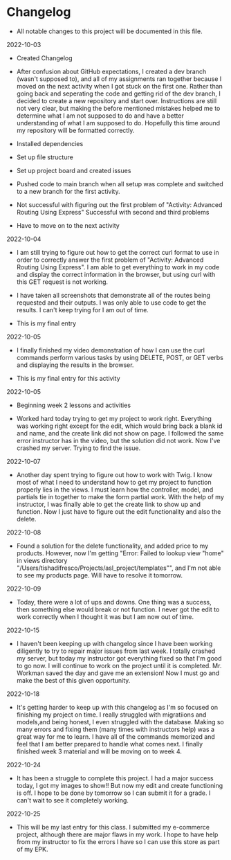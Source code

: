 # Changelog
* All notable changes to this project will be documented in this file.

2022-10-03
* Created Changelog

* After confusion about GitHub expectations, I created a dev branch (wasn't supposed to), and all of my assignments ran together because I moved on the next activity when I got stuck on the first one. Rather than going back and seperating the code and getting rid of the dev branch, I decided to create a new repository and start over. Instructions are still not very clear, but making the before mentioned mistakes helped me to determine what I am not supposed to do and have a better understanding of what I am supposed to do. Hopefully this time around my repository will be formatted correctly.

* Installed dependencies

* Set up file structure

* Set up project board and created issues

* Pushed code to main branch when all setup was complete and switched to a new branch for the first activity.

* Not successful with figuring out the first problem of "Activity: Advanced Routing Using Express" Successful with second and third problems

* Have to move on to the next activity 

2022-10-04

* I am still trying to figure out how to get the correct curl format to use in order to correctly answer the first problem of "Activity: Advanced Routing Using Express". I am able to get everything to work in my code and display the correct information in the browser, but using curl with this GET request is not working.

* I have taken all screenshots that demonstrate all of the routes being requested and their outputs. I was only able to use code to get the results. I can't keep trying for I am out of time.

* This is my final entry

2022-10-05

* I finally finished my video demonstration of how I can use the curl commands perform various tasks by using DELETE, POST, or GET verbs and displaying the results in the browser.

* This is my final entry for this activity

2022-10-05

* Beginning week 2 lessons and activities

* Worked hard today trying to get my project to work right. Everything was working right except for the edit, which would bring back a blank id and name, and the create link did not show on page. I followed the same error instructor has in the video, but the solution did not work. Now I've crashed my server. Trying to find the issue.

2022-10-07

* Another day spent trying to figure out how to work with Twig. I know most of what I need to understand how to get my project to function properly lies in the views. I must learn how the controller, model, and partials tie in together to make the form partial work. With the help of my instructor, I was finally able to get the create link to show up and function. Now I just have to figure out the edit functionality and also the delete. 

2022-10-08

* Found a solution for the delete functionality, and added price to my products. However, now I'm getting "Error: Failed to lookup view "home" in views directory "/Users/tishadifresco/Projects/asl_project/templates"", and I'm not able to see my products page. 
Will have to resolve it tomorrow.

2022-10-09

* Today, there were a lot of ups and downs. One thing was a success, then something else would break or not function. I never got the edit to work correctly when I thought it was but I am now out of time.

2022-10-15

* I haven't been keeping up with changelog since I have been working diligently to try to repair major issues from last week. I totally crashed my server, but today my instructor got everything fixed so that I'm good to go now. I will continue to work on the project until it is completed. Mr. Workman saved the day and gave me an extension! Now I must go and make the best of this given opportunity.

2022-10-18

* It's getting harder to keep up with this changelog as I'm so focused on finishing my project on time. I really struggled with migratiions and models,and being honest, I even struggled with the database. Making so many errors and fixing them (many times with instructors help) was a great way for me to learn. I have all of the commands memorized and feel that I am better prepared to handle what comes next. I finally finished week 3 material and will be moving on to week 4.

2022-10-24

* It has been a struggle to complete this project. I had a major success today, I got my images to show!! But now my edit and create functioning is off. I hope to be done by tomorrow so I can submit it for a grade. I can't wait to see it completely working.

2022-10-25

* This will be my last entry for this class. I submitted my e-commerce project, although there are major flaws in my work. I hope to have help from my instructor to fix the errors I have so I can use this store as part of my EPK. 
